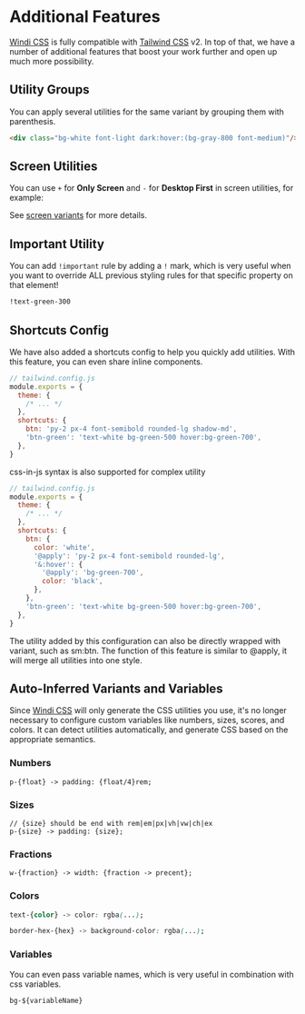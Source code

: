 [windi css]: https://github.com/windicss/windicss
[tailwind css]: https://tailwindcss.com/docs
[svelte]: /guide/svelte.html#additional-features-in-svelte-⚡%EF%B8%8F

# Additional Features

[Windi CSS] is fully compatible with [Tailwind CSS] v2. In top of that, we have a number of additional features that boost your work further and open up much more possibility.

## Utility Groups

You can apply several utilities for the same variant by grouping them with parenthesis.

```html
<div class="bg-white font-light dark:hover:(bg-gray-800 font-medium)"/>
```

<InlinePlayground :input="'bg-blue-200 font-light p-2\ndark:hover:(bg-gray-800 font-medium)'"/>

## Screen Utilities

You can use `+` for __Only Screen__ and `-` for __Desktop First__ in screen utilities, for example:

<InlinePlayground :input="'sm:p-1\n+sm:p-2\n-sm:p-3'" tab="css" :showPreview="false" :showTabs="false" :showMode="false"/>

See [screen variants](http://localhost:4002/utilities/variants.html#screen-variants) for more details.

## Important Utility

You can add `!important` rule by adding a `!` mark, which is very useful when you want to override ALL previous styling rules for that specific property on that element!

```css
!text-green-300
```

<InlinePlayground :input="'!text-green-300'" tab="css" :showPreview="false" :showTabs="false" :showMode="false"/>

## Shortcuts Config

We have also added a shortcuts config to help you quickly add utilities. With this feature, you can even share inline components.

```js
// tailwind.config.js
module.exports = {
  theme: {
    /* ... */
  },
  shortcuts: {
    btn: 'py-2 px-4 font-semibold rounded-lg shadow-md',
    'btn-green': 'text-white bg-green-500 hover:bg-green-700',
  },
}
```

css-in-js syntax is also supported for complex utility

```js
// tailwind.config.js
module.exports = {
  theme: {
    /* ... */
  },
  shortcuts: {
    btn: {
      color: 'white',
      '@apply': 'py-2 px-4 font-semibold rounded-lg',
      '&:hover': {
        '@apply': 'bg-green-700',
        color: 'black',
      },
    },
    'btn-green': 'text-white bg-green-500 hover:bg-green-700',
  },
}
```

The utility added by this configuration can also be directly wrapped with variant, such as sm:btn. The function of this feature is similar to @apply, it will merge all utilities into one style.

<!-- 
## More States and Light/Dark theme support

[Windi CSS] supports all CSS [pseudo elements and pseudo classes](https://developer.mozilla.org/en-US/docs/Web/CSS/Pseudo-classes).

Also, it adds `@dark` and `@light` classes based on `prefers-color-scheme`. -->

## Auto-Inferred Variants and Variables

Since [Windi CSS] will only generate the CSS utilities you use, it's no longer necessary to configure custom variables like numbers, sizes, scores, and colors. It can detect utilities automatically, and generate CSS based on the appropriate semantics.

### Numbers

```less
p-{float} -> padding: {float/4}rem;
```

<InlinePlayground :input="'p-2.5\np-3.2'" tab="css" :showPreview="false" :showTabs="false" :showMode="false"/>

### Sizes

```less
// {size} should be end with rem|em|px|vh|vw|ch|ex
p-{size} -> padding: {size};
```

<InlinePlayground :input="'p-3px\np-4rem'" tab="css" :showPreview="false" :showTabs="false" :showMode="false"/>


### Fractions

```less
w-{fraction} -> width: {fraction -> precent};
```

<InlinePlayground :input="'w-9/12'" tab="css" :showPreview="false" :showTabs="false" :showMode="false"/>


### Colors

```css
text-{color} -> color: rgba(...);

border-hex-{hex} -> background-color: rgba(...);
```

<InlinePlayground :input="'text-cyan-400\nborder-hex-6dd1c7'" tab="css" :showTabs="false" :showMode="false" fixed="border border-2 px-4 py-2 rounded"/>

### Variables

You can even pass variable names, which is very useful in combination with css variables.

```css
bg-${variableName}
```

<InlinePlayground :input="'bg-$test-variable'" tab="css" :showPreview="false" :showTabs="false" :showMode="false"/>

